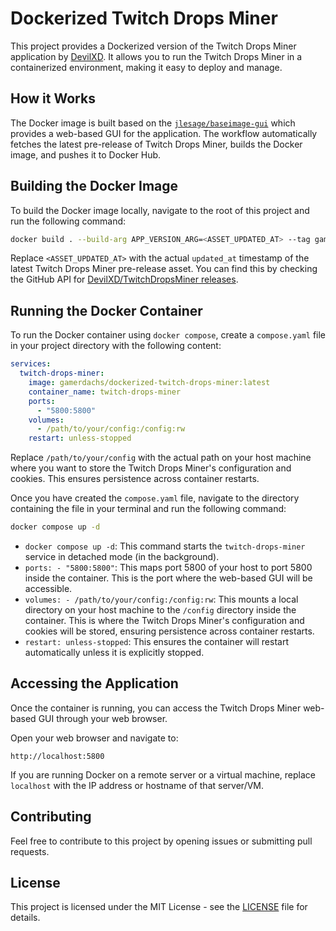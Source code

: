 # Dockerized Twitch Drops Miner

This project provides a Dockerized version of the Twitch Drops Miner application by [DevilXD](https://github.com/DevilXD/TwitchDropsMiner). It allows you to run the Twitch Drops Miner in a containerized environment, making it easy to deploy and manage.

## How it Works

The Docker image is built based on the [`jlesage/baseimage-gui`](https://hub.docker.com/r/jlesage/baseimage-gui) which provides a web-based GUI for the application. The workflow automatically fetches the latest pre-release of Twitch Drops Miner, builds the Docker image, and pushes it to Docker Hub.

## Building the Docker Image

To build the Docker image locally, navigate to the root of this project and run the following command:

```bash
docker build . --build-arg APP_VERSION_ARG=<ASSET_UPDATED_AT> --tag gamerdachs/dockerized-twitch-drops-miner:latest
```

Replace `<ASSET_UPDATED_AT>` with the actual `updated_at` timestamp of the latest Twitch Drops Miner pre-release asset. You can find this by checking the GitHub API for [DevilXD/TwitchDropsMiner releases](https://api.github.com/repos/DevilXD/TwitchDropsMiner/releases).

## Running the Docker Container

To run the Docker container using `docker compose`, create a `compose.yaml` file in your project directory with the following content:

```yaml
services:
  twitch-drops-miner:
    image: gamerdachs/dockerized-twitch-drops-miner:latest
    container_name: twitch-drops-miner
    ports:
      - "5800:5800"
    volumes:
      - /path/to/your/config:/config:rw
    restart: unless-stopped
```

Replace `/path/to/your/config` with the actual path on your host machine where you want to store the Twitch Drops Miner's configuration and cookies. This ensures persistence across container restarts.

Once you have created the `compose.yaml` file, navigate to the directory containing the file in your terminal and run the following command:

```bash
docker compose up -d
```

*   `docker compose up -d`: This command starts the `twitch-drops-miner` service in detached mode (in the background).
*   `ports: - "5800:5800"`: This maps port 5800 of your host to port 5800 inside the container. This is the port where the web-based GUI will be accessible.
*   `volumes: - /path/to/your/config:/config:rw`: This mounts a local directory on your host machine to the `/config` directory inside the container. This is where the Twitch Drops Miner's configuration and cookies will be stored, ensuring persistence across container restarts.
*   `restart: unless-stopped`: This ensures the container will restart automatically unless it is explicitly stopped.

## Accessing the Application

Once the container is running, you can access the Twitch Drops Miner web-based GUI through your web browser.

Open your web browser and navigate to:

```
http://localhost:5800
```

If you are running Docker on a remote server or a virtual machine, replace `localhost` with the IP address or hostname of that server/VM.

## Contributing

Feel free to contribute to this project by opening issues or submitting pull requests.

## License

This project is licensed under the MIT License - see the [LICENSE](LICENSE) file for details.
